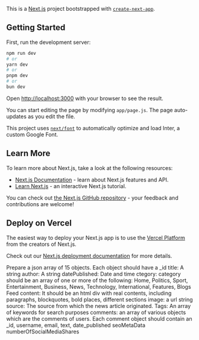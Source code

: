 This is a [Next.js](https://nextjs.org/) project bootstrapped with [`create-next-app`](https://github.com/vercel/next.js/tree/canary/packages/create-next-app).

## Getting Started

First, run the development server:

```bash
npm run dev
# or
yarn dev
# or
pnpm dev
# or
bun dev
```

Open [http://localhost:3000](http://localhost:3000) with your browser to see the result.

You can start editing the page by modifying `app/page.js`. The page auto-updates as you edit the file.

This project uses [`next/font`](https://nextjs.org/docs/basic-features/font-optimization) to automatically optimize and load Inter, a custom Google Font.

## Learn More

To learn more about Next.js, take a look at the following resources:

- [Next.js Documentation](https://nextjs.org/docs) - learn about Next.js features and API.
- [Learn Next.js](https://nextjs.org/learn) - an interactive Next.js tutorial.

You can check out [the Next.js GitHub repository](https://github.com/vercel/next.js/) - your feedback and contributions are welcome!

## Deploy on Vercel

The easiest way to deploy your Next.js app is to use the [Vercel Platform](https://vercel.com/new?utm_medium=default-template&filter=next.js&utm_source=create-next-app&utm_campaign=create-next-app-readme) from the creators of Next.js.

Check out our [Next.js deployment documentation](https://nextjs.org/docs/deployment) for more details.



Prepare a json array of 15 objects. Each object should have a 
_id
title: A string
author: A string
datePublished: Date and time
ctegory: category should be an array of one or more of the following: Home, Politics, Sport, Entertainment, Business, News, Technology, International, Features, Blogs Feed
content: It should be an html div with real contents, including paragraphs, blockquotes, bold places, different sections
image: a url string
source:  The source from which the news article originated.
Tags: An array of keywords for search purposes
comments: an array of various objects which are the comments of users. Each comment object should contain an _id, username, email, text, date_published
seoMetaData
numberOfSocialMediaShares